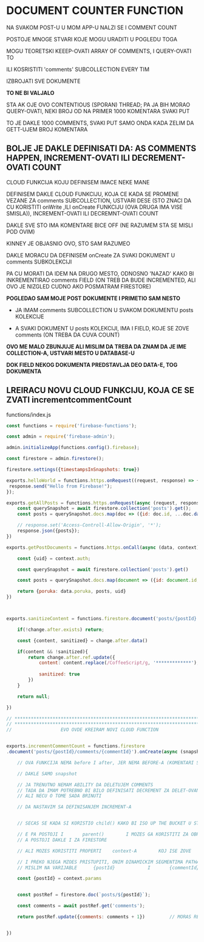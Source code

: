 # DOCUMENT COUNTER FUNCTION

NA SVAKOM POST-U U MOM APP-U NALZI SE I COMMENT COUNT

POSTOJE MNOGE STVARI KOJE MOGU URADITI U POGLEDU TOGA

MOGU TEORETSKI KEEEP-OVATI ARRAY OF COMMENTS, I QUERY-OVATI TO

ILI KOSRISTITI 'comments' SUBCOLLECTION EVERY TIM

IZBROJATI SVE DOKUMENTE

**TO NE BI VALJALO**

STA AK OJE OVO CONTENTIOUS (SPORAN) THREAD; PA JA BIH MORAO QUERY-OVATI, NEKI BROJ OD NA PRIMER 1000 KOMENTARA SVAKI PUT

TO JE DAKLE 1000 COMMENTS, SVAKI PUT SAMO ONDA KADA ZELIM DA GETT-UJEM BROJ KOMENTARA

## BOLJE JE DAKLE DEFINISATI DA: AS COMMENTS HAPPEN, INCREMENT-OVATI ILI DECREMENT-OVATI COUNT

CLOUD FUNKCIJA KOJU DEFINISEM IMACE NEKE MANE

DEFINISEM DAKLE CLOUD FUNKCIJU, KOJA CE KADA SE PROMENE VEZANE ZA comments SUBCOLLECTION, USTVARI DESE (STO ZNACI DA CU KORISTITI onWrite ,ILI onCreate FUNKCIJU (OVA DRUGA IMA VISE SMISLA)), INCREMENT-OVATI ILI DECREMNT-OVATI COUNT

DAKLE SVE STO IMA KOMENTARE BICE OFF (NE RAZUMEM STA SE MISLI POD OVIM)

KINNEY JE OBJASNIO OVO, STO SAM RAZUMEO

DAKLE MORACU DA DEFINISEM onCreate ZA SVAKI DOKUMENT U comments SUBKOLEKCIJI

PA CU MORATI DA IDEM NA DRUGO MESTO, ODNOSNO 'NAZAD' KAKO BI INKREMENTIRAO comments FIELD (ON TREB DA BUDE INCREMENTED, ALI OVO JE NIZGLED CUDNO AKO POSMATRAM FIRESTORE)

**POGLEDAO SAM MOJE POST DOKUMENTE I PRIMETIO SAM NESTO**

- JA IMAM comments SUBCOLLECTION U SVAKOM DOKUMENTU posts KOLEKCIJE

- A SVAKI DOKUMENT U posts KOLEKCIJI, IMA I FIELD, KOJE SE ZOVE comments (ON TREBA DA CUVA COUNT)

**OVO ME MALO ZBUNJUJE ALI MISLIM DA TREBA DA ZNAM DA JE IME COLLECTION-A, USTVARI MESTO U DATABASE-U**

**DOK FIELD NEKOG DOKUMENTA PREDSTAVLJA DEO DATA-E, TOG DOKUMENTA**

## LREIRACU NOVU CLOUD FUNKCIJU, KOJA CE SE ZVATI incrementcommentCount

functions/index.js

```javascript
const functions = require('firebase-functions');

const admin = require('firebase-admin');

admin.initializeApp(functions.config().firebase);

const firestore = admin.firestore();

firestore.settings({timestampsInSnapshots: true})

exports.helloWorld = functions.https.onRequest((request, response) => {
 response.send("Hello from Firebase!");
});

exports.getAllPosts = functions.https.onRequest(async (request, response) => {
    const querySnapshot = await firestore.collection('posts').get();
    const posts = querySnapshot.docs.map(doc => ({id: doc.id, ...doc.data()}));

    // response.set('Access-Controll-Allow-Origin', '*');
    response.json({posts});
})

exports.getPostDocuments = functions.https.onCall(async (data, context) => {

    const {uid} = context.auth;

    const querySnapshot = await firestore.collection('posts').get()

    const posts = querySnapshot.docs.map(document => ({id: document.id, ...document.data()}))

    return {poruka: data.poruka, posts, uid}
})



exports.sanitizeContent = functions.firestore.document('posts/{postId}').onWrite(async (change, context) => {

    if(!change.after.exists) return;

    const {content, sanitized} = change.after.data()

    if(content && !sanitized){
        return change.after.ref.update({
            content: content.replace(/CoffeeScript/g, '*************'),
            
            sanitized: true
        })
    }

    return null;

})

// ********************************************************************************************
// ********************************************************************************************
//                  EVO OVDE KREIRAM NOVI CLOUD FUNCTION


exports.incrementCommentCount = functions.firestore
.document('posts/{postId}/comments/{commentId}').onCreate(async (snapshot, context) => {

    // OVA FUNKCIJA NEMA before I after, JER NEMA BEFORE-A (KOMENTARI SE create-UJU)

    // DAKLE SAMO snapshot

    // JA TRENUTNO NEMAM ABILITY DA DELETUJEM COMMENTS
    // TADA DA IMAM POTREBNO BI BILO DEFINISATI DECREMENT ZA DELET-OVANJE
    // ALI NECU O TOME SADA BRINUTI

    // DA NASTAVIM SA DEFINISANJEM INCREMENT-A


    // SECAS SE KADA SI KORISTIO child() KAKO BI ISO UP THE BUCKET U STORAGE-U

    // E PA POSTOJI I       parent()        I MOZES GA KORISTITI ZA OBRNUTO
    // A POSTOJI DAKLE I ZA FIRESTORE

    // ALI MOZES KORISTITI PROPERTI    context-A        KOJ ISE ZOVE        params

    // I PREKO NJEGA MZOES PRISTUPITI, ONIM DINAMICKIM SEGMENTIMA PATHA-A
    // MISLIM NA VARIJABLE      {postId}            I       {commentId}

    const {postId} = context.params


    const postRef = firestore.doc(`posts/${postId}`);

    const comments = await postRef.get('comments');

    return postRef.update({comments: comments + 1})         // MORAS RETURN-OVATI


})

```